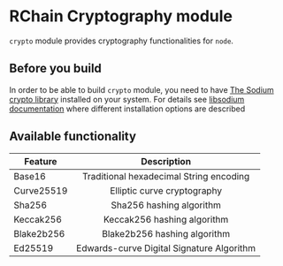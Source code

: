 # RChain Cryptography module

`crypto` module provides cryptography functionalities for `node`.

## Before you build

In order to be able to build `crypto` module, you need to have [The Sodium crypto library](https://github.com/jedisct1/libsodium) installed on your system. For details see [libsodium documentation](https://download.libsodium.org/doc/installation/) where different installation options are described

## Available functionality

| Feature        | Description                               |
| -------------  |:-----------------------------------------:| 
| Base16         | Traditional hexadecimal String encoding   |
| Curve25519     | Elliptic curve cryptography               |
| Sha256         | Sha256 hashing algorithm                  |
| Keccak256      | Keccak256 hashing algorithm               |
| Blake2b256     | Blake2b256 hashing algorithm              |
| Ed25519        | Edwards-curve Digital Signature Algorithm |
